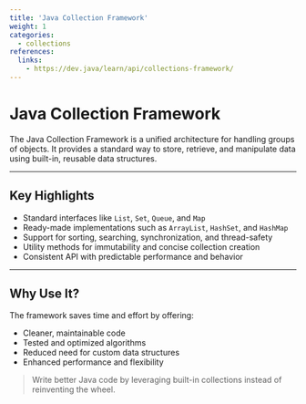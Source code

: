 ```yaml
---
title: 'Java Collection Framework'
weight: 1
categories:
  - collections
references:
  links:
    - https://dev.java/learn/api/collections-framework/
---
```


# Java Collection Framework

The Java Collection Framework is a unified architecture for handling groups of objects. It provides a standard way to store, retrieve, and manipulate data using built-in, reusable data structures.

---

## Key Highlights

- Standard interfaces like `List`, `Set`, `Queue`, and `Map`
- Ready-made implementations such as `ArrayList`, `HashSet`, and `HashMap`
- Support for sorting, searching, synchronization, and thread-safety
- Utility methods for immutability and concise collection creation
- Consistent API with predictable performance and behavior

---

## Why Use It?

The framework saves time and effort by offering:

- Cleaner, maintainable code
- Tested and optimized algorithms
- Reduced need for custom data structures
- Enhanced performance and flexibility



> Write better Java code by leveraging built-in collections instead of reinventing the wheel.
